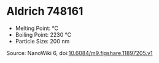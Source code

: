 <a name="material" />

# Aldrich 748161
<script type="application/ld+json">
  {
    "@context": "https://schema.org/",
    "@type": "ChemicalSubstance",
    "@id": "https://egonw.github.io/nanowiki/nanowiki365.html#material",
    "http://purl.org/dc/terms/conformsTo":
      {
        "@type": "CreativeWork",
        "@id": "https://bioschemas.org/profiles/ChemicalSubstance/0.4-RELEASE/"
      },
    "identfier": "365",
    "name": "Aldrich 748161",
    "url": "https://egonw.github.io/nanowiki/nanowiki365.html#material",
    "sameAs": "http://127.0.0.1/mediawiki/index.php/Special:URIResolver/Aldrich_748161"
  }
</script>


* Melting Point:  °C
* Boiling Point: 2230 °C
* Particle Size: 200 nm


Source: NanoWiki 6, doi:[10.6084/m9.figshare.11897205.v1](https://doi.org/10.6084/m9.figshare.11897205.v1)
